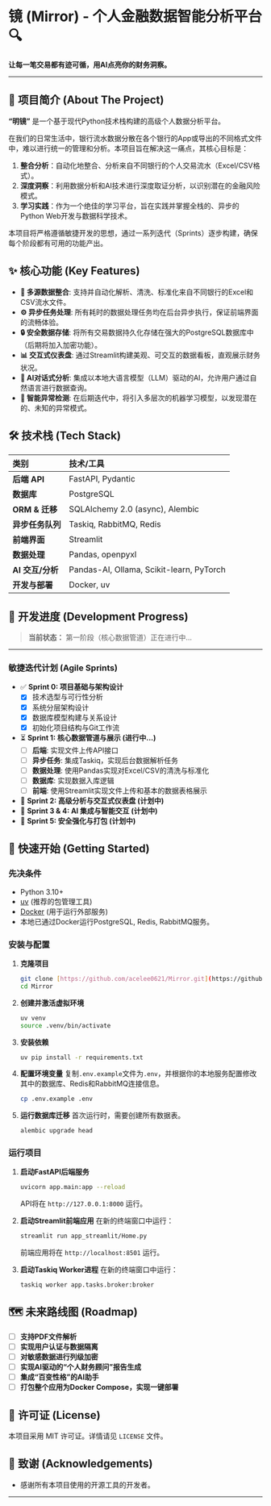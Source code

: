 # 镜 (Mirror) - 个人金融数据智能分析平台 🔍

**让每一笔交易都有迹可循，用AI点亮你的财务洞察。**

---

## 📖 项目简介 (About The Project)

**“明镜”** 是一个基于现代Python技术栈构建的高级个人数据分析平台。

在我们的日常生活中，银行流水数据分散在各个银行的App或导出的不同格式文件中，难以进行统一的管理和分析。本项目旨在解决这一痛点，其核心目标是：

1.  **整合分析**：自动化地整合、分析来自不同银行的个人交易流水（Excel/CSV格式）。
2.  **深度洞察**：利用数据分析和AI技术进行深度取证分析，以识别潜在的金融风险模式。
3.  **学习实践**：作为一个绝佳的学习平台，旨在实践并掌握全栈的、异步的Python Web开发与数据科学技术。

本项目将严格遵循敏捷开发的思想，通过一系列迭代（Sprints）逐步构建，确保每个阶段都有可用的功能产出。

## ✨ 核心功能 (Key Features)

- **📂 多源数据整合**: 支持并自动化解析、清洗、标准化来自不同银行的Excel和CSV流水文件。
- **⚙️ 异步任务处理**: 所有耗时的数据处理任务均在后台异步执行，保证前端界面的流畅体验。
- **🔒 安全数据存储**: 将所有交易数据持久化存储在强大的PostgreSQL数据库中（后期将加入加密功能）。
- **📊 交互式仪表盘**: 通过Streamlit构建美观、可交互的数据看板，直观展示财务状况。
- **💬 AI对话式分析**: 集成以本地大语言模型（LLM）驱动的AI，允许用户通过自然语言进行数据查询。
- **🤖 智能异常检测**: 在后期迭代中，将引入多层次的机器学习模型，以发现潜在的、未知的异常模式。

## 🛠️ 技术栈 (Tech Stack)

| 类别 | 技术/工具 |
| :--- | :--- |
| **后端 API** | FastAPI, Pydantic |
| **数据库** | PostgreSQL |
| **ORM & 迁移** | SQLAlchemy 2.0 (async), Alembic |
| **异步任务队列** | Taskiq, RabbitMQ, Redis |
| **前端界面** | Streamlit |
| **数据处理** | Pandas, openpyxl |
| **AI 交互/分析** | Pandas-AI, Ollama, Scikit-learn, PyTorch |
| **开发与部署** | Docker, uv |

## 🚧 开发进度 (Development Progress)

> **当前状态：** 第一阶段（核心数据管道）正在进行中...

---

### 敏捷迭代计划 (Agile Sprints)

- ✅ **Sprint 0: 项目基础与架构设计**
    - [x] 技术选型与可行性分析
    - [x] 系统分层架构设计
    - [x] 数据库模型构建与关系设计
    - [x] 初始化项目结构与Git工作流

- ⏳ **Sprint 1: 核心数据管道与展示 (进行中...)**
    - [ ] **后端**: 实现文件上传API接口
    - [ ] **异步任务**: 集成Taskiq，实现后台数据解析任务
    - [ ] **数据处理**: 使用Pandas实现对Excel/CSV的清洗与标准化
    - [ ] **数据库**: 实现数据入库逻辑
    - [ ] **前端**: 使用Streamlit实现文件上传和基本的数据表格展示

- 📝 **Sprint 2: 高级分析与交互式仪表盘 (计划中)**
- 📝 **Sprint 3 & 4: AI 集成与智能交互 (计划中)**
- 📝 **Sprint 5: 安全强化与打包 (计划中)**

## 🚀 快速开始 (Getting Started)

### 先决条件

- Python 3.10+
- [uv](https://github.com/astral-sh/uv) (推荐的包管理工具)
- [Docker](https://www.docker.com/) (用于运行外部服务)
- 本地已通过Docker运行PostgreSQL, Redis, RabbitMQ服务。

### 安装与配置

1.  **克隆项目**
    ```bash
    git clone [https://github.com/acelee0621/Mirror.git](https://github.com/acelee0621/Mirror.git)
    cd Mirror
    ```

2.  **创建并激活虚拟环境**
    ```bash
    uv venv
    source .venv/bin/activate
    ```

3.  **安装依赖**
    ```bash
    uv pip install -r requirements.txt
    ```

4.  **配置环境变量**
    复制`.env.example`文件为`.env`，并根据你的本地服务配置修改其中的数据库、Redis和RabbitMQ连接信息。
    ```bash
    cp .env.example .env
    ```

5.  **运行数据库迁移**
    首次运行时，需要创建所有数据表。
    ```bash
    alembic upgrade head
    ```

### 运行项目

1.  **启动FastAPI后端服务**
    ```bash
    uvicorn app.main:app --reload
    ```
    API将在 `http://127.0.0.1:8000` 运行。

2.  **启动Streamlit前端应用**
    在新的终端窗口中运行：
    ```bash
    streamlit run app_streamlit/Home.py
    ```
    前端应用将在 `http://localhost:8501` 运行。
    
3.  **启动Taskiq Worker进程**
    在新的终端窗口中运行：
    ```bash
    taskiq worker app.tasks.broker:broker
    ```

## 🗺️ 未来路线图 (Roadmap)

- [ ] **支持PDF文件解析**
- [ ] **实现用户认证与数据隔离**
- [ ] **对敏感数据进行列级加密**
- [ ] **实现AI驱动的“个人财务顾问”报告生成**
- [ ] **集成“百变性格”的AI助手**
- [ ] **打包整个应用为Docker Compose，实现一键部署**

## 📄 许可证 (License)

本项目采用 MIT 许可证。详情请见 `LICENSE` 文件。

## 🙏 致谢 (Acknowledgements)

- 感谢所有本项目使用的开源工具的开发者。

---
